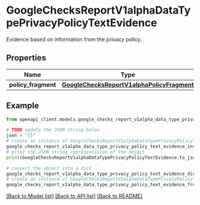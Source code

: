 # GoogleChecksReportV1alphaDataTypePrivacyPolicyTextEvidence

Evidence based on information from the privacy policy.

## Properties

Name | Type | Description | Notes
------------ | ------------- | ------------- | -------------
**policy_fragment** | [**GoogleChecksReportV1alphaPolicyFragment**](GoogleChecksReportV1alphaPolicyFragment.md) |  | [optional] 

## Example

```python
from openapi_client.models.google_checks_report_v1alpha_data_type_privacy_policy_text_evidence import GoogleChecksReportV1alphaDataTypePrivacyPolicyTextEvidence

# TODO update the JSON string below
json = "{}"
# create an instance of GoogleChecksReportV1alphaDataTypePrivacyPolicyTextEvidence from a JSON string
google_checks_report_v1alpha_data_type_privacy_policy_text_evidence_instance = GoogleChecksReportV1alphaDataTypePrivacyPolicyTextEvidence.from_json(json)
# print the JSON string representation of the object
print(GoogleChecksReportV1alphaDataTypePrivacyPolicyTextEvidence.to_json())

# convert the object into a dict
google_checks_report_v1alpha_data_type_privacy_policy_text_evidence_dict = google_checks_report_v1alpha_data_type_privacy_policy_text_evidence_instance.to_dict()
# create an instance of GoogleChecksReportV1alphaDataTypePrivacyPolicyTextEvidence from a dict
google_checks_report_v1alpha_data_type_privacy_policy_text_evidence_from_dict = GoogleChecksReportV1alphaDataTypePrivacyPolicyTextEvidence.from_dict(google_checks_report_v1alpha_data_type_privacy_policy_text_evidence_dict)
```
[[Back to Model list]](../README.md#documentation-for-models) [[Back to API list]](../README.md#documentation-for-api-endpoints) [[Back to README]](../README.md)


